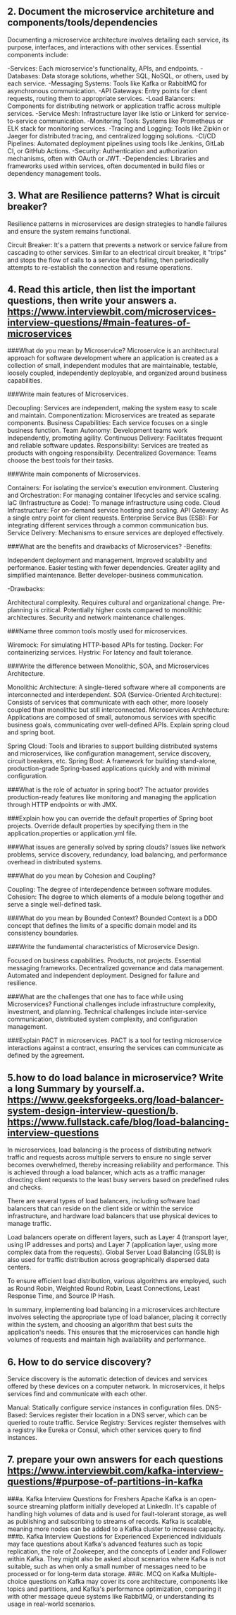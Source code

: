 ## 2. Document the microservice architeture and components/tools/dependencies
Documenting a microservice architecture involves detailing each service, its purpose, interfaces, and interactions with other services. Essential components include:

-Services: Each microservice's functionality, APIs, and endpoints.
-Databases: Data storage solutions, whether SQL, NoSQL, or others, used by each service.
-Messaging Systems: Tools like Kafka or RabbitMQ for asynchronous communication.
-API Gateways: Entry points for client requests, routing them to appropriate services.
-Load Balancers: Components for distributing network or application traffic across multiple services.
-Service Mesh: Infrastructure layer like Istio or Linkerd for service-to-service communication.
-Monitoring Tools: Systems like Prometheus or ELK stack for monitoring services.
-Tracing and Logging: Tools like Zipkin or Jaeger for distributed tracing, and centralized logging solutions.
-CI/CD Pipelines: Automated deployment pipelines using tools like Jenkins, GitLab CI, or GitHub Actions.
-Security: Authentication and authorization mechanisms, often with OAuth or JWT.
-Dependencies: Libraries and frameworks used within services, often documented in build files or dependency management tools.


## 3. What are Resilience patterns? What is circuit breaker?
Resilience patterns in microservices are design strategies to handle failures and ensure the system remains functional.

Circuit Breaker: It's a pattern that prevents a network or service failure from cascading to other services. Similar to an electrical circuit breaker, it "trips" and stops the flow of calls to a service that's failing, then periodically attempts to re-establish the connection and resume operations.

## 4. Read this article, then list the important questions, then write your answers a. https://www.interviewbit.com/microservices-interview-questions/#main-features-of-microservices

###What do you mean by Microservice?
Microservice is an architectural approach for software development where an application is created as a collection of small, independent modules that are maintainable, testable, loosely coupled, independently deployable, and organized around business capabilities.

###Write main features of Microservices.

Decoupling: Services are independent, making the system easy to scale and maintain.
Componentization: Microservices are treated as separate components.
Business Capabilities: Each service focuses on a single business function.
Team Autonomy: Development teams work independently, promoting agility.
Continuous Delivery: Facilitates frequent and reliable software updates.
Responsibility: Services are treated as products with ongoing responsibility.
Decentralized Governance: Teams choose the best tools for their tasks.

###Write main components of Microservices.

Containers: For isolating the service's execution environment.
Clustering and Orchestration: For managing container lifecycles and service scaling.
IaC (Infrastructure as Code): To manage infrastructure using code.
Cloud Infrastructure: For on-demand service hosting and scaling.
API Gateway: As a single entry point for client requests.
Enterprise Service Bus (ESB): For integrating different services through a common communication bus.
Service Delivery: Mechanisms to ensure services are deployed effectively.

###What are the benefits and drawbacks of Microservices?
-Benefits:

Independent deployment and management.
Improved scalability and performance.
Easier testing with fewer dependencies.
Greater agility and simplified maintenance.
Better developer-business communication.

-Drawbacks:

Architectural complexity.
Requires cultural and organizational change.
Pre-planning is critical.
Potentially higher costs compared to monolithic architectures.
Security and network maintenance challenges.

###Name three common tools mostly used for microservices.

Wiremock: For simulating HTTP-based APIs for testing.
Docker: For containerizing services.
Hystrix: For latency and fault tolerance.

###Write the difference between Monolithic, SOA, and Microservices Architecture.

Monolithic Architecture: A single-tiered software where all components are interconnected and interdependent.
SOA (Service-Oriented Architecture): Consists of services that communicate with each other, more loosely coupled than monolithic but still interconnected.
Microservices Architecture: Applications are composed of small, autonomous services with specific business goals, communicating over well-defined APIs.
Explain spring cloud and spring boot.

Spring Cloud: Tools and libraries to support building distributed systems and microservices, like configuration management, service discovery, circuit breakers, etc.
Spring Boot: A framework for building stand-alone, production-grade Spring-based applications quickly and with minimal configuration.

###What is the role of actuator in spring boot?
The actuator provides production-ready features like monitoring and managing the application through HTTP endpoints or with JMX.

###Explain how you can override the default properties of Spring boot projects.
Override default properties by specifying them in the application.properties or application.yml file.

###What issues are generally solved by spring clouds?
Issues like network problems, service discovery, redundancy, load balancing, and performance overhead in distributed systems.

###What do you mean by Cohesion and Coupling?

Coupling: The degree of interdependence between software modules.
Cohesion: The degree to which elements of a module belong together and serve a single well-defined task.

###What do you mean by Bounded Context?
Bounded Context is a DDD concept that defines the limits of a specific domain model and its consistency boundaries.

###Write the fundamental characteristics of Microservice Design.

Focused on business capabilities.
Products, not projects.
Essential messaging frameworks.
Decentralized governance and data management.
Automated and independent deployment.
Designed for failure and resilience.

###What are the challenges that one has to face while using Microservices?
Functional challenges include infrastructure complexity, investment, and planning. Technical challenges include inter-service communication, distributed system complexity, and configuration management.

###Explain PACT in microservices.
PACT is a tool for testing microservice interactions against a contract, ensuring the services can communicate as defined by the agreement.
## 5.how to do load balance in microservice? Write a long Summary by yourself.a. https://www.geeksforgeeks.org/load-balancer-system-design-interview-question/b. https://www.fullstack.cafe/blog/load-balancing-interview-questions

In microservices, load balancing is the process of distributing network traffic and requests across multiple servers to ensure no single server becomes overwhelmed, thereby increasing reliability and performance. This is achieved through a load balancer, which acts as a traffic manager directing client requests to the least busy servers based on predefined rules and checks.

There are several types of load balancers, including software load balancers that can reside on the client side or within the service infrastructure, and hardware load balancers that use physical devices to manage traffic.

Load balancers operate on different layers, such as Layer 4 (transport layer, using IP addresses and ports) and Layer 7 (application layer, using more complex data from the requests). Global Server Load Balancing (GSLB) is also used for traffic distribution across geographically dispersed data centers.

To ensure efficient load distribution, various algorithms are employed, such as Round Robin, Weighted Round Robin, Least Connections, Least Response Time, and Source IP Hash.

In summary, implementing load balancing in a microservices architecture involves selecting the appropriate type of load balancer, placing it correctly within the system, and choosing an algorithm that best suits the application's needs. This ensures that the microservices can handle high volumes of requests and maintain high availability and performance.

## 6. How to do service discovery?
Service discovery is the automatic detection of devices and services offered by these devices on a computer network. In microservices, it helps services find and communicate with each other.

Manual: Statically configure service instances in configuration files.
DNS-Based: Services register their location in a DNS server, which can be queried to route traffic.
Service Registry: Services register themselves with a registry like Eureka or Consul, which other services query to find instances.

## 7. prepare your own answers for each questions https://www.interviewbit.com/kafka-interview-questions/#purpose-of-partitions-in-kafka

###a. Kafka Interview Questions for Freshers
Apache Kafka is an open-source streaming platform initially developed at LinkedIn. It's capable of handling high volumes of data and is used for fault-tolerant storage, as well as publishing and subscribing to streams of records. Kafka is scalable, meaning more nodes can be added to a Kafka cluster to increase capacity.
###b. Kafka Interview Questions for Experienced
Experienced individuals may face questions about Kafka's advanced features such as topic replication, the role of Zookeeper, and the concepts of Leader and Follower within Kafka. They might also be asked about scenarios where Kafka is not suitable, such as when only a small number of messages need to be processed or for long-term data storage.
###c. MCQ on Kafka
Multiple-choice questions on Kafka may cover its core architecture, components like topics and partitions, and Kafka's performance optimization, comparing it with other message queue systems like RabbitMQ, or understanding its usage in real-world scenarios.
